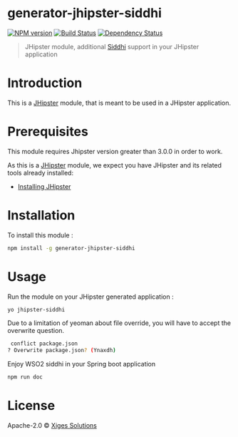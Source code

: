 
# generator-jhipster-siddhi
 [![NPM version][npm-image]][npm-url] [![Build Status][travis-image]][travis-url] [![Dependency Status][daviddm-image]][daviddm-url] 

> JHipster module, additional [Siddhi](https://github.com/wso2/siddhi/) support in your JHipster application


# Introduction

This is a [JHipster](http://jhipster.github.io/) module, that is meant to be used in a JHipster application.

# Prerequisites

This module requires Jhipster version greater than 3.0.0 in order to work.

As this is a [JHipster](http://jhipster.github.io/) module, we expect you have JHipster and its related tools already installed:

- [Installing JHipster](https://jhipster.github.io/installation.html)

# Installation

To install this module :

```bash
npm install -g generator-jhipster-siddhi
```

# Usage

Run the module on your JHipster generated application :

```bash
yo jhipster-siddhi
```

Due to a limitation of yeoman about file override, you will have to accept the overwrite question.

```bash
 conflict package.json
? Overwrite package.json? (Ynaxdh)
```

Enjoy WSO2 siddhi in your Spring boot application

```bash
npm run doc
```

# License
Apache-2.0 © [Xiges Solutions](mailto:sales@xiges.io)

[npm-image]: https://img.shields.io/npm/v/generator-jhipster-siddhi.svg
[npm-url]: https://npmjs.org/package/generator-jhipster-siddhi
[travis-image]: https://travis-ci.org/thari1996/generator-jhipster-siddhi.svg?branch=test
[travis-url]: https://travis-ci.org/thari1996/generator-jhipster-siddhi
[daviddm-image]: https://david-dm.org/thari1996/generator-jhipster-siddhi.svg
[daviddm-url]: https://david-dm.org/thari1996/generator-jhipster-module

